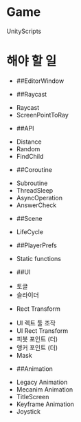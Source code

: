 # Game
UnityScripts

# 해야 할 일

+ ##EditorWindow

+ ##Raycast
- Raycast
- ScreenPointToRay

+ ##API
- Distance
- Random
- FindChild

+ ##Coroutine
- Subroutine
- ThreadSleep
- AsyncOperation
- AnswerCheck

+ ##Scene
- LifeCycle

+ ##PlayerPrefs
- Static functions



+ ##UI
- 토글
- 슬라이더
+ Rect Transform
- UI 렉트 툴 조작
- UI Rect Transform
- 피봇 포인트 (더)
- 앵커 포인트 (더)
- Mask

+ ##Animation
- Legacy Animation
- Mecanim Animation
- TitleScreen
- Keyframe Animation
- Joystick

